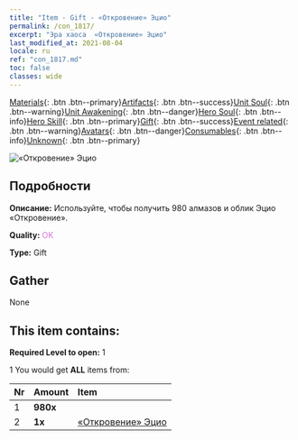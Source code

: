 ```yaml
---
title: "Item - Gift - «Откровение» Эцио"
permalink: /con_1817/
excerpt: "Эра хаоса  «Откровение» Эцио"
last_modified_at: 2021-08-04
locale: ru
ref: "con_1817.md"
toc: false
classes: wide
---
```

 [Materials](/ItemsRU/){: .btn .btn--primary}[Artifacts](/ItemsRU/Artifacts/){: .btn .btn--success}[Unit Soul](/ItemsRU/UnitSoul/){: .btn .btn--warning}[Unit Awakening](/ItemsRU/UnitAwakening/){: .btn .btn--danger}[Hero Soul](/ItemsRU/HeroSoul/){: .btn .btn--info}[Hero Skill](/ItemsRU/HeroSkill/){: .btn .btn--primary}[Gift](/ItemsRU/Gift/){: .btn .btn--success}[Event related](/ItemsRU/Events/){: .btn .btn--warning}[Avatars](/ItemsRU/Avatars/){: .btn .btn--danger}[Consumables](/ItemsRU/Consumables/){: .btn .btn--info}[Unknown](/ItemsRU/Unknown/){: .btn .btn--primary}

 ![«Откровение» Эцио](/images/t/i_907438.png)

## Подробности
 **Описание:** Используйте, чтобы получить 980 алмазов и облик Эцио «Откровение».

 **Quality:** <span style="color: #DA70D6">OK</span>

 **Type:** Gift

## Gather

  None

## This item contains:

 **Required Level to open:** 1

 1 You would get **ALL** items  from:

  | Nr | Amount |     Item    |
  |:---|:-------|:------------|
  | 1 |  **980x** | <i class="fas fa-gem"/> |  | 
  | 2 |  **1x** | [«Откровение» Эцио](/ItemsRU/con_1081/) |  | 
